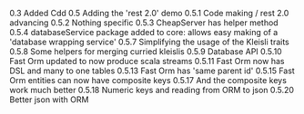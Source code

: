 0.3 Added Cdd
0.5 Adding the 'rest 2.0' demo
0.5.1 Code making / rest 2.0 advancing
0.5.2 Nothing specific
0.5.3 CheapServer has helper method
0.5.4 databaseService package added to core: allows easy making of a 'database wrapping service'
0.5.7 Simplifying the usage of the Kleisli traits
0.5.8 Some helpers for merging curried kleislis
0.5.9 Database API 
0.5.10 Fast Orm updated to now produce scala streams
0.5.11 Fast Orm now has DSL and many to one tables
0.5.13 Fast Orm has 'same parent id'
0.5.15 Fast Orm entities can now have composite keys
0.5.17 And the composite keys work much better
0.5.18 Numeric keys and reading from ORM to json
0.5.20 Better json with ORM